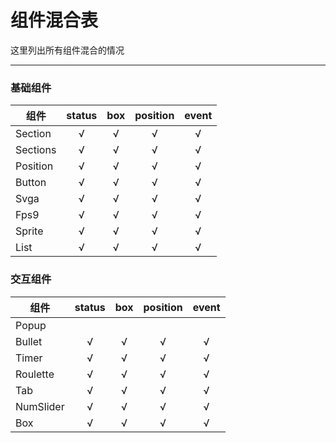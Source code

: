 # 组件混合表

这里列出所有组件混合的情况

---

### 基础组件

| 组件     | status | box | position | event |
| -------- | :----: | :-: | :------: | :---: |
| Section  |   √    |  √  |    √     |   √   |
| Sections |   √    |  √  |    √     |   √   |
| Position |   √    |  √  |    √     |   √   |
| Button   |   √    |  √  |    √     |   √   |
| Svga     |   √    |  √  |    √     |   √   |
| Fps9     |   √    |  √  |    √     |   √   |
| Sprite   |   √    |  √  |    √     |   √   |
| List     |   √    |  √  |    √     |   √   |

### 交互组件

| 组件      | status | box | position | event |
| --------- | :----: | :-: | :------: | :---: |
| Popup     |        |     |          |       |
| Bullet    |   √    |  √  |    √     |   √   |
| Timer     |   √    |  √  |    √     |   √   |
| Roulette  |   √    |  √  |    √     |   √   |
| Tab       |   √    |  √  |    √     |   √   |
| NumSlider |   √    |  √  |    √     |   √   |
| Box       |   √    |  √  |    √     |   √   |

